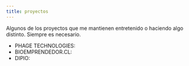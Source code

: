 ```yaml
---
title: proyectos
---
```


Algunos de los proyectos que me mantienen entretenido o haciendo algo distinto. Siempre es necesario.

- PHAGE TECHNOLOGIES:
- BIOEMPRENDEDOR.CL:
- DIPIO:
